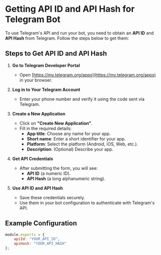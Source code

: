 # Getting API ID and API Hash for Telegram Bot

To use Telegram's API and run your bot, you need to obtain an **API ID** and **API Hash** from Telegram. Follow the steps below to get them:

## Steps to Get API ID and API Hash

1. **Go to Telegram Developer Portal**  
   - Open [https://my.telegram.org/apps](https://my.telegram.org/apps) in your browser.

2. **Log in to Your Telegram Account**  
   - Enter your phone number and verify it using the code sent via Telegram.

3. **Create a New Application**  
   - Click on **"Create New Application"**.
   - Fill in the required details:
     - **App title**: Choose any name for your app.
     - **Short name**: Enter a short identifier for your app.
     - **Platform**: Select the platform (Android, iOS, Web, etc.).
     - **Description**: (Optional) Describe your app.

4. **Get API Credentials**  
   - After submitting the form, you will see:
     - **API ID** (a numeric ID).
     - **API Hash** (a long alphanumeric string).

5. **Use API ID and API Hash**  
   - Save these credentials securely.
   - Use them in your bot configuration to authenticate with Telegram's API.

## Example Configuration
```js
module.exports = {
    apiId: "YOUR_API_ID",
    apiHash: "YOUR_API_HASH"
};
